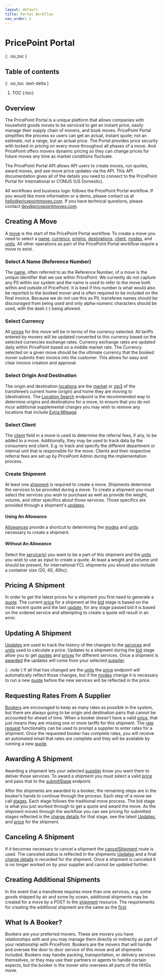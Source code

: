 ```yaml
---
layout: default
title: Portal Workflow
nav_order: 2
---
```

# PricePoint Portal
{: .no_toc }
## Table of contents
{: .no_toc .text-delta }
1. TOC
{:toc}

## Overview
The PricePoint Portal is a unique platform that allows companies with household goods moves to be serviced to get an instant price, easily manage their supply chain of movers, and book moves. PricePoint Portal simplifies the process so users can get an actual, instant quote; not an estimate, not a range, but an actual price. The Portal provides price security with locked-in pricing on every move throughout all phases of a move. And PricePoint offers movers dynamic pricing so they can change prices for future moves any time as market conditions fluctuate. 

The PricePoint Portal API allows API users to create moves, run quotes, award moves, and see move price updates via the API. This API documentation gives all of the details you need to connect to the PricePoint Portal for International or CONUS (US Domestic). 

All workflows and business logic follows the PricePoint Portal workflow. If you would like more information or a demo, please contact us at hello@pricepointmoves.com. If you have technical questions, please contact dev@pricepointmoves.com.

## Creating A Move
A [move](references/corporate_accounts.html#move-resource) is the start of the PricePoint Portal workflow. To create a move you need to select a [name](references/corporate_accounts.html#move-resource), [currency](references/currencies.md#currency-resource), [origins](references/locations.md#location-search), [destinations](references/locations.md#location-search), [client](references/corporate_accounts.html#client-resource), [modes](references/corporate_accounts.html#modes), and [units](references/corporate_accounts.html#unit-resource). All other operations as part of the PricePoint Portal workflow require a move to exist.
### Select A Name (Reference Number)
The [name](references/corporate_accounts.html#move-resource), often referred to as the Reference Number, of a move is the unique identifier that we use within PricePoint. We currently do not capture any PII within our system and the name is used to refer to the move both within and outside of PricePoint. It is best if this number is what would also be reported to the booked mover and is often required to be included on the final invoice. Because we do not use this as PII, transferee names should be discouraged from being used and only alpha-numeric characters should be used, with the dash (-) being allowed.  
### Select Currency
All [prices](references/corporate_accounts.html#charge-details-resource) for this move will be in terms of the currency selected. All tariffs entered by movers will be updated converted to this currency based on the selected currencies exchange rates. Currency exchange rates are updated daily within PricePoint based on a middle market rate. The Currency selected on a given move should be the ultimate currency that the booked mover submits their invoice into the customer. This allows for easy and clear invoice creation and approval. 
### Select Origin And Destination
The origin and destination [locations](references/locations.html#location-resource) are the [market](references/locations.html#market) or [zip3](references/locations.html#zip3) of the transferee’s current home (origin) and home they are moving to (destination). The [Location Search](references/locations.html#location-search) endpoint is the recommended way to determine origins and destinations for a move, to ensure that you do not incur additional supplemental charges you may wish to remove any locations that include [Extra Mileage](references/locations.html#location-with-mileage)
### Select Client
The [client](references/corporate_accounts.html#client-resource) field in a move is used to determine the referral fees, if any, to be added to a move. Additionally, they may be used to track data by the consumers end client. E.g. to track and specify the different department or internal unit that is responsible for the move. Clients and their respective referral fees are set up by PricePoint Admin during the implementation process.
### Create Shipment
At least one [shipment](references/corporate_accounts.html#shipment-resource) is required to create a move. Shipments determine the services to be provided during a move. To create a shipment you must select the services you wish to purchase as well as provide the weight, volume, and other specifics about those services. Those specifics are provided through a shipment's [updates](references/corporate_accounts.html#update-resource).
#### Using An Allowance
[Allowances](references/corporate_accounts.html#allowance-resource) provide a shortcut to determining the [modes](references/corporate_accounts.html#modes) and [units](references/corporate_accounts.html#unit-resource) necessary to create a shipment.
#### Without An Allowance
Select the [service(s)](references/corporate_accounts.html#modes) you want to be a part of this shipment and the [units](references/corporate_accounts.html#unit-resource) you wish to use as input to create a quote. At least a weight and volume unit should be present, for international FCL shipments you should also include a container size (20, 40, 40hc).
## Pricing A Shipment
In order to get the latest prices for a shipment you first need to generate a [quote](references/corporate_accounts.html#quote-resource). The current [price](references/corporate_accounts.thml#price-shipment) for a shipment at the [bid](references/corporate_accounts.html#status) stage is based on the most recent quote and the last [update](references/corporate_accounts.html#update-resource), for any stage passed bid it is based on the ordered service and attempting to create a quote will result in an error.

## Updating A Shipment
[Updates](references/corporate_accounts.html#update-resource) are used to track the history of the changes to the [services](references/corporate_accounts.html#modes) and [units](references/corporate_accounts.html#unit-resource) used to calculate a price. Updates to a shipment during the [bid](references/corporate_accounts.html#status) stage allow you to get [quotes](references/corporate_accounts.html#quote-resource) and [prices](references/corporate_accounts.thml#price-shipment) for different services. Once a shipment is [awarded](#awarding-a-shipment) the updates will come from your selected [supplier](#what-is-a-booker).

{: .note }
If all that has changed are the [units](references/corporate_accounts.html#unit-resource) the [price](references/corporate_accounts.thml#price-shipment) endpoint will automatically reflect those changes, but if the [modes](references/corporate_accounts.html#modes) change it is necessary to run a new [quote](references/corporate_accounts.html#quote-resource) before the new services will be reflected in the price.
## Requesting Rates From A Supplier
[Bookers](#what-is-a-booker) are encouraged to keep as many rates as possible in the system, but there are always going to be origin and destination pairs that cannot be accounted for ahead of time. When a booker doesn’t have a valid [price](references/corporate_accounts.thml#price-shipment), that just means they are missing one or more tariffs for this shipment. The [rate request](references/corporate_accounts.md#rate-requests-for-move) functionality can be used to prompt a supplier to enter rates for a shipment. Once the requested booker has complete rates, you will receive an automated email that rates are complete and they will be available by running a new [quote](references/corporate_accounts.html#quote-resource). 

## Awarding A Shipment
Awarding a shipment lets your selected [supplier](#what-is-a-booker) know you want them to deliver those services. To award a shipment you must select a valid [price](references/corporate_accounts.thml#price-shipment) and pass that to the [submitStage](references/corporate_accounts.html#award-shipment) endpoint.

After the shipments are awarded to a booker, the remaining steps are in the booker’s hands to continue through the process. Each step of a move we call [stages](references/corporate_accounts.md#status). Each stage follows the traditional move process. The bid stage is what you just worked through to get a quote and award the move. As the shipment moves through the workflow you can see pricing for submitted stages reflected is the [charge details](references/corporate_accounts.md#charge-details-resource) for that stage, see the latest [Updates](references/corporate_accounts.html#update-resource), and [price](references/corporate_accounts.thml#price-shipment) for the shipment.

## Canceling A Shipment
If it becomes necessary to cancel a shipment the [cancelShipment](references/corporate_accounts.html#cancel-shipment) route is used. The canceled status is reflected in the shipments [Updates](references/corporate_accounts.html#update-resource) and a final [charge details](references/corporate_accounts.md#charge-details-resource) is recorded for the shipment. Once a shipment is canceled it is no longer worked on by your supplier and cannot be updated further.

## Creating Additional Shipments
In the event that a transferee requires more than one services, e.g. some goods shipped by air and some by ocean, additional shipments may be created for a move by a POST to the [shipment](references/corporate_accounts.html#shipment-resource) resource. The requirements for creating the additional shipment are the same as the [first](#create-shipment).

## What Is A Booker? 
Bookers are your preferred movers. These are movers you have relationships with and you may manage them directly or indirectly as part of your relationship with PricePoint. Bookers are the movers that will handle and oversee the door to door service of this move and all shipments included. Bookers may handle packing, transportation, or delivery services themselves, or they may use their partners or agents to handle certain aspects, but the booker is the mover who oversees all parts of the HHGs move.  